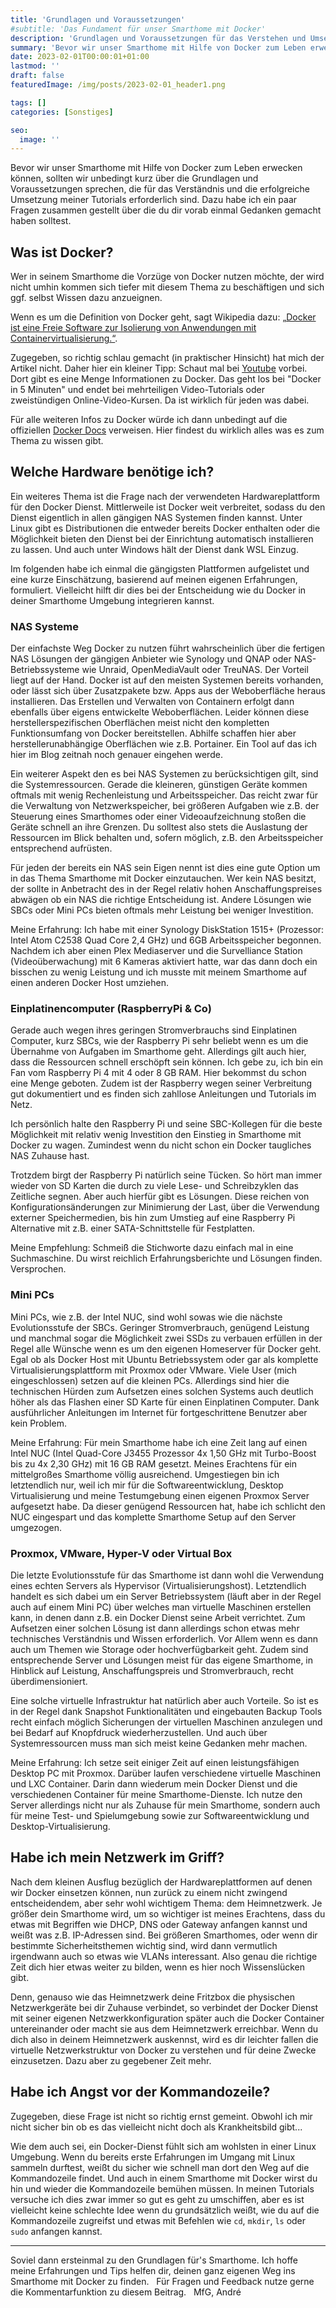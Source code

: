 ```yaml
---
title: 'Grundlagen und Voraussetzungen'
#subtitle: 'Das Fundament für unser Smarthome mit Docker'
description: 'Grundlagen und Voraussetzungen für das Verstehen und Umsetzen meiner Tutorials'
summary: 'Bevor wir unser Smarthome mit Hilfe von Docker zum Leben erwecken können, sollten wir unbedingt kurz über die Grundlagen und Voraussetzungen sprechen, die für das Verständnis und die erfolgreiche Umsetzung meiner Tutorials erforderlich sind...'
date: 2023-02-01T00:00:01+01:00
lastmod: ''
draft: false
featuredImage: /img/posts/2023-02-01_header1.png

tags: []
categories: [Sonstiges]

seo:
  image: ''
---
```


Bevor wir unser Smarthome mit Hilfe von Docker zum Leben erwecken können, sollten wir unbedingt kurz über die Grundlagen und Voraussetzungen sprechen, die für das Verständnis und die erfolgreiche Umsetzung meiner Tutorials erforderlich sind. Dazu habe ich ein paar Fragen zusammen gestellt über die du dir vorab einmal Gedanken gemacht haben solltest. 

## Was ist Docker?

Wer in seinem Smarthome die Vorzüge von Docker nutzen möchte, der wird nicht umhin kommen sich tiefer mit diesem Thema zu beschäftigen und sich ggf. selbst Wissen dazu anzueignen. 

Wenn es um die Definition von Docker geht, sagt Wikipedia dazu: [„Docker ist eine Freie Software zur Isolierung von Anwendungen mit Containervirtualisierung.“](https://de.wikipedia.org/wiki/Docker_(Software)).

Zugegeben, so richtig schlau gemacht (in praktischer Hinsicht) hat mich der Artikel nicht. Daher hier ein kleiner Tipp: Schaut mal bei [Youtube](https://www.youtube.com/results?search_query=docker) vorbei. Dort gibt es eine Menge Informationen zu Docker. Das geht los bei "Docker in 5 Minuten" und endet bei mehrteiligen Video-Tutorials oder zweistündigen Online-Video-Kursen. Da ist wirklich für jeden was dabei.

Für alle weiteren Infos zu Docker würde ich dann unbedingt auf die offiziellen [Docker Docs](https://docs.docker.com/) verweisen. Hier findest du wirklich alles was es zum Thema zu wissen gibt.

## Welche Hardware benötige ich? 

Ein weiteres Thema ist die Frage nach der verwendeten Hardwareplattform für den Docker Dienst. Mittlerweile ist Docker weit verbreitet, sodass du den Dienst eigentlich in allen gängigen NAS Systemen finden kannst. Unter Linux gibt es Distributionen die entweder bereits Docker enthalten oder die Möglichkeit bieten den Dienst bei der Einrichtung automatisch installieren zu lassen. Und auch unter Windows hält der Dienst dank WSL Einzug.

Im folgenden habe ich einmal die gängigsten Plattformen aufgelistet und eine kurze Einschätzung, basierend auf meinen eigenen Erfahrungen, formuliert. Vielleicht hilft dir dies bei der Entscheidung wie du Docker in deiner Smarthome Umgebung integrieren kannst. 

### NAS Systeme

Der einfachste Weg Docker zu nutzen führt wahrscheinlich über die fertigen NAS Lösungen der gängigen Anbieter wie Synology und QNAP oder NAS-Betriebssysteme wie Unraid, OpenMediaVault oder TreuNAS. Der Vorteil liegt auf der Hand. Docker ist auf den meisten Systemen bereits vorhanden, oder lässt sich über Zusatzpakete bzw. Apps aus der Weboberfläche heraus installieren. Das Erstellen und Verwalten von Containern erfolgt dann ebenfalls über eigens entwickelte Weboberflächen. Leider können diese herstellerspezifischen Oberflächen meist nicht den kompletten Funktionsumfang von Docker bereitstellen. Abhilfe schaffen hier aber herstellerunabhängige Oberflächen wie z.B. Portainer. Ein Tool auf das ich hier im Blog zeitnah noch genauer eingehen werde. 

Ein weiterer Aspekt den es bei NAS Systemen zu berücksichtigen gilt, sind die Systemressourcen. Gerade die kleineren, günstigen Geräte kommen oftmals mit wenig Rechenleistung und Arbeitsspeicher. Das reicht zwar für die Verwaltung von Netzwerkspeicher, bei größeren Aufgaben wie z.B. der Steuerung eines Smarthomes oder einer Videoaufzeichnung stoßen die Geräte schnell an ihre Grenzen. Du solltest also stets die Auslastung der Ressourcen im Blick behalten und, sofern möglich, z.B. den Arbeitsspeicher entsprechend aufrüsten.

Für jeden der bereits ein NAS sein Eigen nennt ist dies eine gute Option um in das Thema Smarthome mit Docker einzutauchen. Wer kein NAS besitzt, der sollte in Anbetracht des in der Regel relativ hohen Anschaffungspreises abwägen ob ein NAS die richtige Entscheidung ist. Andere Lösungen wie SBCs oder Mini PCs bieten oftmals mehr Leistung bei weniger Investition.  

Meine Erfahrung: Ich habe mit einer Synology DiskStation 1515+ (Prozessor: Intel Atom C2538 Quad Core 2,4 GHz) und 6GB Arbeitsspeicher begonnen. Nachdem ich aber einen Plex Mediaserver und die Survelliance Station (Videoüberwachung) mit 6 Kameras aktiviert hatte, war das dann doch ein bisschen zu wenig Leistung und ich musste mit meinem Smarthome auf einen anderen Docker Host umziehen.  

### Einplatinencomputer (RaspberryPi & Co)

Gerade auch wegen ihres geringen Stromverbrauchs sind Einplatinen Computer, kurz SBCs, wie der Raspberry Pi sehr beliebt wenn es um die Übernahme von Aufgaben im Smarthome geht. Allerdings gilt auch hier, dass die Ressourcen schnell erschöpft sein können. Ich gebe zu, ich bin ein Fan vom Raspberry Pi 4 mit 4 oder 8 GB RAM. Hier bekommst du schon eine Menge geboten. Zudem ist der Raspberry wegen seiner Verbreitung gut dokumentiert und es finden sich zahllose Anleitungen und Tutorials im Netz.

Ich persönlich halte den Raspberry Pi und seine SBC-Kollegen für die beste Möglichkeit mit relativ wenig Investition den Einstieg in Smarthome mit Docker zu wagen. Zumindest wenn du nicht schon ein Docker taugliches NAS Zuhause hast.

Trotzdem birgt der Raspberry Pi natürlich seine Tücken. So hört man immer wieder von SD Karten die durch zu viele Lese- und Schreibzyklen das Zeitliche segnen. Aber auch hierfür gibt es Lösungen. Diese reichen von Konfigurationsänderungen zur Minimierung der Last, über die Verwendung externer Speichermedien, bis hin zum Umstieg auf eine Raspberry Pi Alternative mit z.B. einer SATA-Schnittstelle für Festplatten.

Meine Empfehlung: Schmeiß die Stichworte dazu einfach mal in eine Suchmaschine. Du wirst reichlich Erfahrungsberichte und Lösungen finden. Versprochen.

### Mini PCs

Mini PCs, wie z.B. der Intel NUC, sind wohl sowas wie die nächste Evolutionsstufe der SBCs. Geringer Stromverbrauch, genügend Leistung und manchmal sogar die Möglichkeit zwei SSDs zu verbauen erfüllen in der Regel alle Wünsche wenn es um den eigenen Homeserver für Docker geht. Egal ob als Docker Host mit Ubuntu Betriebssystem oder gar als komplette Virtualisierungsplattform mit Proxmox oder VMware. Viele User (mich eingeschlossen) setzen auf die kleinen PCs. Allerdings sind hier die technischen Hürden zum Aufsetzen eines solchen Systems auch deutlich höher als das Flashen einer SD Karte für einen Einplatinen Computer. Dank ausführlicher Anleitungen im Internet für fortgeschrittene Benutzer aber kein Problem.

Meine Erfahrung: Für mein Smarthome habe ich eine Zeit lang auf einen Intel NUC (Intel Quad-Core J3455 Prozessor 4x 1,50 GHz mit Turbo-Boost bis zu 4x 2,30 GHz) mit 16 GB RAM gesetzt. Meines Erachtens für ein mittelgroßes Smarthome völlig ausreichend. Umgestiegen bin ich letztendlich nur, weil ich mir für die Softwareentwicklung, Desktop Virtualisierung und meine Testumgebung einen eigenen Proxmox Server aufgesetzt habe. Da dieser genügend Ressourcen hat, habe ich schlicht den NUC eingespart und das komplette Smarthome Setup auf den Server umgezogen. 

### Proxmox, VMware, Hyper-V oder Virtual Box

Die letzte Evolutionsstufe für das Smarthome ist dann wohl die Verwendung eines echten Servers als Hypervisor (Virtualisierungshost). Letztendlich handelt es sich dabei um ein Server Betriebssystem (läuft aber in der Regel auch auf einem Mini PC) über welches man virtuelle Maschinen erstellen kann, in denen dann z.B. ein Docker Dienst seine Arbeit verrichtet. Zum Aufsetzen einer solchen Lösung ist dann allerdings schon etwas mehr technisches Verständnis und Wissen erforderlich. Vor Allem wenn es dann auch um Themen wie Storage oder hochverfügbarkeit geht. Zudem sind entsprechende Server und Lösungen meist für das eigene Smarthome, in Hinblick auf Leistung, Anschaffungspreis und Stromverbrauch, recht überdimensioniert.

Eine solche virtuelle Infrastruktur hat natürlich aber auch Vorteile. So ist es in der Regel dank Snapshot Funktionalitäten und eingebauten Backup Tools recht einfach möglich Sicherungen der virtuellen Maschinen anzulegen und bei Bedarf auf Knopfdruck wiederherzustellen. Und auch über Systemressourcen muss man sich meist keine Gedanken mehr machen. 

Meine Erfahrung: Ich setze seit einiger Zeit auf einen leistungsfähigen Desktop PC mit Proxmox. Darüber laufen verschiedene virtuelle Maschinen und LXC Container. Darin dann wiederum mein Docker Dienst und die verschiedenen Container für meine Smarthome-Dienste. Ich nutze den Server allerdings nicht nur als Zuhause für mein Smarthome, sondern auch für meine Test- und Spielumgebung sowie zur Softwareentwicklung und Desktop-Virtualisierung. 

## Habe ich mein Netzwerk im Griff?

Nach dem kleinen Ausflug bezüglich der Hardwareplattformen auf denen wir Docker einsetzen können, nun zurück zu einem nicht zwingend entscheidendem, aber sehr wohl wichtigem Thema: dem Heimnetzwerk. Je größer dein Smarthome wird, um so wichtiger ist meines Erachtens, dass du etwas mit Begriffen wie DHCP, DNS oder Gateway anfangen kannst und weißt was z.B. IP-Adressen sind. Bei größeren Smarthomes, oder wenn dir bestimmte Sicherheitsthemen wichtig sind, wird dann vermutlich irgendwann auch so etwas wie VLANs interessant. Also genau die richtige Zeit dich hier etwas weiter zu bilden, wenn es hier noch Wissenslücken gibt. 

Denn, genauso wie das Heimnetzwerk deine Fritzbox die physischen Netzwerkgeräte bei dir Zuhause verbindet, so verbindet der Docker Dienst mit seiner eigenen Netzwerkkonfiguration später auch die Docker Container untereinander oder macht sie aus dem Heimnetzwerk erreichbar. Wenn du dich also in deinem Heimnetzwerk auskennst, wird es dir leichter fallen die virtuelle Netzwerkstruktur von Docker zu verstehen und für deine Zwecke einzusetzen. Dazu aber zu gegebener Zeit mehr. 

## Habe ich Angst vor der Kommandozeile?

Zugegeben, diese Frage ist nicht so richtig ernst gemeint. Obwohl ich mir nicht sicher bin ob es das vielleicht nicht doch als Krankheitsbild gibt... 

Wie dem auch sei, ein Docker-Dienst fühlt sich am wohlsten in einer Linux Umgebung. Wenn du bereits erste Erfahrungen im Umgang mit Linux sammeln durftest, weißt du sicher wie schnell man dort den Weg auf die Kommandozeile findet. Und auch in einem Smarthome mit Docker wirst du hin und wieder die Kommandozeile bemühen müssen. In meinen Tutorials versuche ich dies zwar immer so gut es geht zu umschiffen, aber es ist vielleicht keine schlechte Idee wenn du grundsätzlich weißt, wie du auf die Kommandozeile zugreifst und etwas mit Befehlen wie `cd`, `mkdir`, `ls` oder `sudo` anfangen kannst.

-----

Soviel dann ersteinmal zu den Grundlagen für's Smarthome. Ich hoffe meine Erfahrungen und Tips helfen dir, deinen ganz eigenen Weg ins Smarthome mit Docker zu finden.
&nbsp;
Für Fragen und Feedback nutze gerne die Kommentarfunktion zu diesem Beitrag. 
&nbsp;
MfG,
André